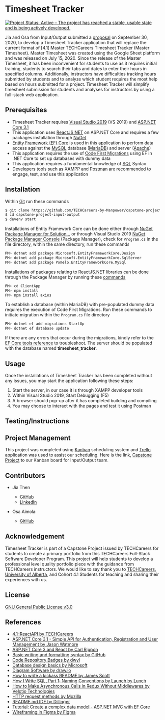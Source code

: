 ﻿# Timesheet Tracker
[![Project Status: Active – The project has reached a stable, usable state and is being actively developed.](https://www.repostatus.org/badges/latest/active.svg)](https://www.repostatus.org/#active)

Jia and Osa from Input/Output submitted a [proposal](Planning/Design/ProposalforCapstoneProject.pdf) on September 30, 2020, to develop a Timesheet Tracker application that will replace the current format of [4.1] Master TECHCareers Timesheet Tracker (Master Timesheet). Master Timesheet was created using the Google Sheet platform and was released on July 15, 2020.  Since the release of the Master Timesheet, it has been inconvenient for students to use as it requires initial training, students to search their tabs and dates to enter their hours in specified columns. Additionally, instructors have difficulties tracking hours submitted by students and to analyze which student requires the most help based on hours submitted for a project. Timesheet Tracker will simplify timesheet submission for students and analyses for instructors by using a full-stack web application. 

## Prerequisites
- Timesheet Tracker requires [Visual Studio 2019](https://visualstudio.microsoft.com/downloads/) (VS 2019) and [ASP.NET Core 3.1](https://docs.microsoft.com/en-us/aspnet/core/introduction-to-aspnet-core?view=aspnetcore-3.1)
- This application uses [ReactJS.NET](https://docs.microsoft.com/en-us/aspnet/core/client-side/spa/react?view=aspnetcore-3.1&tabs=visual-studio) on ASP.NET Core and requires a few packages installation through [NuGet](https://docs.microsoft.com/en-us/nuget/what-is-nuget)
- [Entity Framework (EF) Core](https://docs.microsoft.com/en-us/ef/core/) is used in this application to perform data access against the [MySQL](https://dev.mysql.com/doc/refman/5.7/en/) database ([MariaDB](https://mariadb.org/)) and server ([Apache](https://httpd.apache.org/))
- This application requires the use of [Code First Migrations](https://docs.microsoft.com/en-us/ef/core/managing-schemas/migrations/?tabs=dotnet-core-cli) using EF in .NET Core to set up databases with dummy data
- This application requires a fundamental knowledge of [SQL](https://dev.mysql.com/doc/refman/5.7/en/) Syntax
- Developers tools such as [XAMPP](https://www.apachefriends.org/index.html) and [Postman](https://www.postman.com/) are recommended to engage, test, and use this application

## Installation
Within [Git](https://git-scm.com/) run these commands
```bash
$ git clone https://github.com/TECHCareers-by-Manpower/capstone-project-input-output.git
$ cd capstone-project-input-output
$ devenv start
```

Installations of Entity Framework Core can be done either through [NuGet Package Manager for Solution...](https://docs.microsoft.com/en-us/nuget/consume-packages/install-use-packages-visual-studio) or through Visual Studio 2019 [NuGet Package Manager Console](https://docs.microsoft.com/en-us/ef/core/get-started/install/) (Package Manager), check for `Program.cs` in the file directory, within the same directory, run these commands
```bash
PM> dotnet add package Microsoft.EntityFrameworkCore.Design
PM> dotnet add package Microsoft.EntityFrameworkCore.SqlServer
PM> dotnet add package Pomelo.EntityFrameworkCore.MySql
````

Installations of packages relating to ReactJS.NET libraries can be done through the Package Manager by running these [commands](https://docs.microsoft.com/en-us/aspnet/core/client-side/spa/react?view=aspnetcore-3.1&tabs=visual-studio)
```bash
PM> cd ClientApp
PM> npm install
PM> npm install axios
````

To establish a database (within MariaDB) with pre-populated dummy data requires the execution of Code First Migrations. Run these commands to initiate migration within the `Program.cs` file directory
```bash
PM> dotnet ef add migrations StartUp
PM> dotnet ef database update
```

If there are any errors that occur during the migrations, kindly refer to the [EF Core tools reference](https://docs.microsoft.com/en-us/ef/core/miscellaneous/cli/dotnet) to troubleshoot. The server should be populated with the database named **timesheet_tracker**.

## Usage

Once the installations of Timesheet Tracker has been completed without any issues, you may start the application following these steps: 
1. Start the server, in our case it is through XAMPP developer tools
2. Within Visual Studio 2019, Start Debugging (F5)
3. A browser should pop-up after it has completed building and compiling
4. You may choose to interact with the pages and test it using Postman

## Testing/Instructions


## Project Management 
This project was completed using [Kanban](https://en.wikipedia.org/wiki/Kanban) scheduling system and [Trello](https://trello.com/en) application was used to assist our scheduling. Here is the link, [Capstone Project](https://trello.com/b/5xoeCihL/capstone-project) to our Kanban board for Input/Output team. 

## Contributors
- Jia Then
  - [GitHub](https://github.com/jia-von)
  - [LinkedIn](https://www.linkedin.com/in/jia-then-780/)

- Osa Aimola
  - [GitHub](https://github.com/osaimola)

## Acknowledgement
Timesheet Tracker is part of a Capstone Project issued by TECHCareers for students to create a primary portfolio from this TECHCareers Full-Stack Software Developer Program. This project will help students to develop a professional level quality portfolio piece with the guidance from TECHCareers instructors. We would like to say thank you to [TECHCareers](http://www.techcareers.ca), [University of Alberta](https://www.ualberta.ca/information-services-and-technology/index.html), and Cohort 4.1 Students for teaching and sharing their experiences with us. 

## License

[GNU General Public License v3.0](LICENSE.txt)

## References
- [4.1-ReactAPI by TECHCareers](https://github.com/TECHCareers-by-Manpower/4.1-ReactAPI)
- [ASP.NET Core 3.1 - Simple API for Authentication, Registration and User Management by Jason Watmore](https://jasonwatmore.com/post/2019/10/14/aspnet-core-3-simple-api-for-authentication-registration-and-user-management)
- [ASP.NET Core 3 and React by Carl Rippon](https://github.com/PacktPublishing/ASP.NET-Core-3-and-React)
- [Basic writing and formatting syntax by GitHub](https://docs.github.com/en/free-pro-team@latest/github/writing-on-github/basic-writing-and-formatting-syntax#lists)
- [Code Repository Badges by dwyl](https://github.com/dwyl/repo-badges)
- [Database design basics by Microsoft](https://support.microsoft.com/en-us/office/database-design-basics-eb2159cf-1e30-401a-8084-bd4f9c9ca1f5)
- [Diagram Software by draw.io](https://drawio-app.com)
- [How to write a kickass README by James Scott](https://dev.to/scottydocs/how-to-write-a-kickass-readme-5af9)
- [How I Write SQL, Part 1: Naming Conventions by Launch by Lunch](https://launchbylunch.com/posts/2014/Feb/16/sql-naming-conventions/)
- [How to Make Asynchronous Calls in Redux Without Middlewares by Velotio Technologies](https://medium.com/velotio-perspectives/how-to-make-asynchronous-calls-in-redux-without-middlewares-cbf7181020b2)
- [HTTP request methods by Mozilla](https://developer.mozilla.org/en-US/docs/Web/HTTP/Methods)
- [README.md IDE by Dillinger](https://dillinger.io/)
- [Tutorial: Create a complex data model - ASP.NET MVC with EF Core](https://docs.microsoft.com/en-us/aspnet/core/data/ef-mvc/complex-data-model?view=aspnetcore-3.1)
- [Wireframing in Figma by Figma](https://www.figma.com)